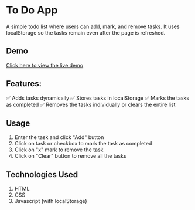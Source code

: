 # To Do App

A simple todo list where users can add, mark, and remove tasks. It uses localStorage so the tasks remain even after the page is refreshed.

## Demo  
[Click here to view the live demo]()

## Features:
✅ Adds tasks dynamically
✅ Stores tasks in localStorage
✅ Marks the tasks as completed
✅ Removes the tasks individually or clears the entire list

## Usage
1. Enter the task and click "Add" button
2. Click on task or checkbox to mark the task as completed
3. Click on "x" mark to remove the task
4. Click on "Clear" button to remove all the tasks

## Technologies Used
1. HTML
2. CSS
3. Javascript (with localStorage)